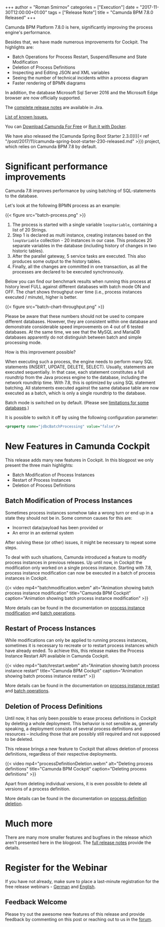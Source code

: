 +++
author = "Roman Smirnov"
categories = ["Execution"]
date = "2017-11-30T12:00:00+01:00"
tags = ["Release Note"]
title = "Camunda BPM 7.8.0 Released"
+++

Camunda BPM Platform 7.8.0 is here, significantly improving the process engine's performance.

Besides that, we have made numerous improvements for Cockpit. The highlights are:

* Batch Operations for Process Restart, Suspend/Resume and State Modification
* Deletion of Process Definitions
* Inspecting and Editing JSON and XML variables
* Seeing the number of technical incidents within a process diagram
* Faster rendering of BPMN diagrams
<!--more-->

In addition, the database Microsoft Sql Server 2016 and the Microsoft Edge browser are now officially supported.

The [complete release notes](https://jira.camunda.com/secure/ReleaseNote.jspa?projectId=10230&version=14894) are available in Jira.

[List of known Issues.](https://jira.camunda.com/issues/?jql=affectedVersion%20%3D%207.8.0%20AND%20status%20!%3D%20Closed)

You can [Download Camunda For Free](https://camunda.org/download/) or [Run it with Docker](https://hub.docker.com/r/camunda/camunda-bpm-platform/).

We have also released the [Camunda Spring Boot Starter 2.3.0]({{< ref "/post/2017/11/camunda-spring-boot-starter-230-released.md" >}}) project, which relies on Camunda BPM 7.8 by default. 

# Significant performance improvements

Camunda 7.8 improves performance by using batching of SQL-statements to the database.

Let's look at the following BPMN process as an example:

{{< figure src="batch-process.png" >}}

1. The process is started with a single variable `loopVariable`, containing a list of 20 Strings.
2. Step 1 is declared as multi instance, creating instances based on the `loopVariable` collection - 20 instances in our case. This produces 20 separate variables in the database (including history of changes in two historic tables).
3. After the parallel gateway, 5 service tasks are executed. This also produces some output to the history tables.
4. Finally, all the changes are committed in one transaction, as all the processes are declared to be executed synchronously.

Below you can find our benchmark results when running this process at history level FULL against different databases with batch mode ON and OFF. The chart shows throughput over time (i.e., process instances executed / minute), higher is better.

{{< figure src="batch-chart-throughput.png" >}}

Please be aware that these numbers should not be used to compare different databases. However, they are consistent within one database and demonstrate considerable speed improvements on 4 out of 6 tested databases. At the same time, we see that the MySQL and MariaDB databases apparently do not distinguish between batch and simple processing mode.

How is this improvement possible?

When executing such a process, the engine needs to perform many SQL statements (INSERT, UPDATE, DELETE, SELECT). Usually, statements are executed sequentially. In that case, each statement constitutes a full roundtrip from the Java process engine to the database, including the network roundtrip time. With 7.8, this is optimized by using SQL statement batching. All statements executed against the same database table are now executed as a batch, which is only a single roundtrip to the database.

Batch mode is switched on by default. (Please see [limitations for some databases](https://docs.camunda.org/manual/7.8/user-guide/process-engine/database/#jdbcBatchProcessing).)

It is possible to switch it off by using the following configuration parameter:

```xml
<property name="jdbcBatchProcessing" value="false"/>
```

# New Features in Camunda Cockpit

This release adds many new features in Cockpit. In this blogpost we only present the three main highlights:

* Batch Modification of Process Instances
* Restart of Process Instances
* Deletion of Process Definitions

## Batch Modification of Process Instances

Sometimes process instances somehow take a wrong turn or end up in a state they should not be in. Some common causes for this are:

* Incorrect data/payload has been provided or
* An error in an external system

After solving these (or other) issues, it might be necessary to repeat some steps.

To deal with such situations, Camunda introduced a feature to modify process instances in previous releases. Up until now, in Cockpit the modification only worked on a single process instance. Starting with 7.8, process instance modification can now be executed in a batch of process instances in Cockpit.


{{< video mp4="batchmodification.webm" alt="Animation showing batch process instance modification"
title="Camunda BPM Cockpit" caption="Animation showing batch process instance modification" >}}


More details can be found in the documentation on [process instance modification](https://docs.camunda.org/manual/7.8/webapps/cockpit/bpmn/process-instance-modification/#perform-a-batch-modification) and [batch operations](https://docs.camunda.org/manual/7.8/user-guide/process-engine/batch-operations/).

## Restart of Process Instances

While modifications can only be applied to running process instances, sometimes it is necessary to recreate or to restart process instances which have already ended. To achieve this, this release makes the Process Instance Restart API available in Camunda Cockpit.


{{< video mp4="batchrestart.webm" alt="Animation showing batch process instance restart"
title="Camunda BPM Cockpit" caption="Animation showing batch process instance restart" >}}

More details can be found in the documentation on [process instance restart](https://docs.camunda.org/manual/7.8/webapps/cockpit/bpmn/process-instance-restart/) and [batch operations](https://docs.camunda.org/manual/7.8/user-guide/process-engine/batch-operations/).

## Deletion of Process Definitions

Until now, it has only been possible to erase process definitions in Cockpit by deleting a whole deployment. This behavior is not sensible as, generally speaking, a deployment consists of several process definitions and resources – including those that are possibly still required and not supposed to be deleted.

This release brings a new feature to Cockpit that allows deletion of process definitions, regardless of their respective deployments.

{{< video mp4="processDefinitionDeletion.webm" alt="Deleting process definitions"
title="Camunda BPM Cockpit" caption="Deleting process definitions" >}}

Apart from deleting individual versions, it is even possible to delete all versions of a process definition.

More details can be found in the documentation on [process definition deletion](https://docs.camunda.org/manual/7.8/webapps/cockpit/bpmn/dashboard/#delete-process-definitions).

# Much more

There are many more smaller features and bugfixes in the release which aren't presented here in the blogpost. The [full release notes](https://jira.camunda.com/secure/ReleaseNote.jspa?projectId=10230&version=14894) provide the details.

# Register for the Webinar

If you have not already, make sure to place a last-minute registration for the free release webinars - [German](https://register.gotowebinar.com/register/6723119265615514113) and [English](https://register.gotowebinar.com/register/8385014598244744706).

## Feedback Welcome

Please try out the awesome new features of this release and provide feedback by commenting on this post or reaching out to us in the [forum](https://forum.camunda.org/).
